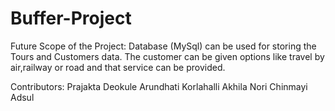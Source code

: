 # Buffer-Project
































































Future Scope of the Project:
Database (MySql) can be used for storing the Tours and Customers data.
The customer can be given options like travel by air,railway or road and that service can be provided.









Contributors:
Prajakta Deokule
Arundhati Korlahalli
Akhila Nori
Chinmayi Adsul


